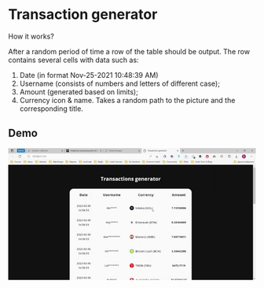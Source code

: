 # Transaction generator

How it works?

After a random period of time a row of the table should be output.
The row contains several cells with data such as:

1. Date (in format Nov-25-2021 10:48:39 AM)
2. Username (сonsists of numbers and letters of different case);
3. Amount (generated based on limits);
4. Currency icon & name. Takes a random path to the picture and the corresponding title.

## Demo

![demo](blob/demo.gif)